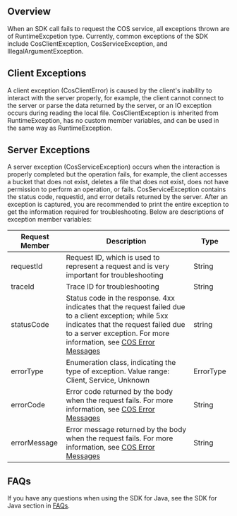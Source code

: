 ## Overview

When an SDK call fails to request the COS service, all exceptions thrown are of RuntimeExcpetion type. Currently, common exceptions of the SDK include CosClientException, CosServiceException, and IllegalArgumentException.


## Client Exceptions

A client exception (CosClientError) is caused by the client's inability to interact with the server properly, for example, the client cannot connect to the server or parse the data returned by the server, or an IO exception occurs during reading the local file. CosClientException is inherited from RuntimeException, has no custom member variables, and can be used in the same way as RuntimeException.

## Server Exceptions

A server exception (CosServiceException) occurs when the interaction is properly completed but the operation fails, for example, the client accesses a bucket that does not exist, deletes a file that does not exist, does not have permission to perform an operation, or fails. CosServiceException contains the status code, requestid, and error details returned by the server. After an exception is captured, you are recommended to print the entire exception to get the information required for troubleshooting. Below are descriptions of exception member variables:


| Request Member | Description | Type |
| ------------ | ------------------------------------------------------------ | --------- |
| requestId | Request ID, which is used to represent a request and is very important for troubleshooting | String |
| traceId | Trace ID for troubleshooting | String |
| statusCode | Status code in the response. 4xx indicates that the request failed due to a client exception; while 5xx indicates that the request failed due to a server exception. For more information, see [COS Error Messages](https://intl.cloud.tencent.com/document/product/436/7730) | string |
| errorType | Enumeration class, indicating the type of exception. Value range: Client, Service, Unknown | ErrorType |
| errorCode | Error code returned by the body when the request fails. For more information, see [COS Error Messages](https://intl.cloud.tencent.com/document/product/436/7730) | String |
| errorMessage | Error message returned by the body when the request fails. For more information, see [COS Error Messages](https://intl.cloud.tencent.com/document/product/436/7730) | String    |

## FAQs

If you have any questions when using the SDK for Java, see the SDK for Java section in [FAQs](https://intl.cloud.tencent.com/document/product/436/31537).
